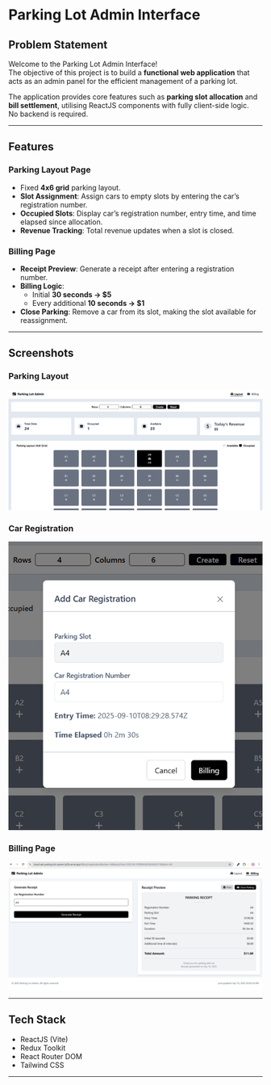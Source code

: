 # Parking Lot Admin Interface

## Problem Statement
Welcome to the Parking Lot Admin Interface!  
The objective of this project is to build a **functional web application** that acts as an admin panel for the efficient management of a parking lot.  

The application provides core features such as **parking slot allocation** and **bill settlement**, utilising ReactJS components with fully client-side logic.  
No backend is required.

---

## Features

### Parking Layout Page
- Fixed **4x6 grid** parking layout.
- **Slot Assignment**: Assign cars to empty slots by entering the car’s registration number.
- **Occupied Slots**: Display car’s registration number, entry time, and time elapsed since allocation.
- **Revenue Tracking**: Total revenue updates when a slot is closed.

### Billing Page
- **Receipt Preview**: Generate a receipt after entering a registration number.
- **Billing Logic**:
  - Initial **30 seconds → $5**
  - Every additional **10 seconds → $1**
- **Close Parking**: Remove a car from its slot, making the slot available for reassignment.

---

## Screenshots

### Parking Layout
![Parking Layout](public/ParkingLotSS1.png)

### Car Registration
![Car Registration](public/RegistedCarSS.png)

### Billing Page
![Billing Page](public/BillingSS.png)

---

## Tech Stack
- ReactJS (Vite)
- Redux Toolkit
- React Router DOM
- Tailwind CSS

---



